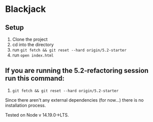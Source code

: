 # Blackjack

## Setup
1. Clone the project
2. cd into the directory
3. run `git fetch && git reset --hard origin/5.2-starter`
4. run `open index.html`

## If you are running the 5.2-refactoring session run this command:
1. `git fetch && git reset --hard origin/5.2-starter`

Since there aren't any external dependencies (for now...) there is no installation process. 

Tested on Node v 14.19.0->LTS.

